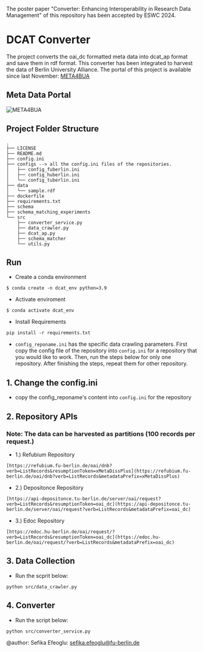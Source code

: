 The poster paper "Converter: Enhancing Interoperability in Research Data Management" of this repository has been accepted by ESWC 2024.

# DCAT Converter
The project converts the oai_dc formatted meta data into dcat_ap format and save them in rdf format.
This converter has been integrated to harvest the data of Berlin University Alliance.
The portal of this project is available since last November: [META4BUA](https://meta4bua.fokus.fraunhofer.de/datasets?locale=en)
## Meta Data Portal
![META4BUA](https://github.com/sefeoglu/dcat-converter/blob/master/doc/bua.png)


## Project Folder Structure
````
.
├── LICENSE
├── README.md
├── config.ini
├── configs --> all the config.ini files of the repositories.
│   ├── config_fuberlin.ini
│   ├── config_huberlin.ini
│   └── config_tuberlin.ini
├── data
│   └── sample.rdf
├── dockerfile
├── requirements.txt
├── schema
├── schema_matching_experiments
└── src
    ├── converter_service.py
    ├── data_crawler.py
    ├── dcat_ap.py
    ├── schema_matcher
    └── utils.py
````
## Run
* Create a conda environment

```
$ conda create -n dcat_env python=3.9
```

* Activate enviroment

```
$ conda activate dcat_env
```
* Install Requirements

```
pip install -r requirements.txt
```

*  ```config_reponame.ini``` has the specific data crawling parameters.
First copy the config file of the repository into ```config.ini``` for a repository that you would like to work.
Then, run the steps below for only one repository.
After finishing the steps, repeat them for other repository.

## 1. Change the config.ini
* copy the config_reponame's content into ```config.ini``` for the repository
## 2. Repository APIs
### Note: The data can be harvested as partitions (100 records per request.)
* 1.) Refubium Repository

```
[https://refubium.fu-berlin.de/oai/dnb?verb=ListRecords&resumptionToken=xMetaDissPlus](https://refubium.fu-berlin.de/oai/dnb?verb=ListRecords&metadataPrefix=xMetaDissPlus)
```

* 2.) Depositonce Repository

```
[https://api-depositonce.tu-berlin.de/server/oai/request?verb=ListRecords&resumptionToken=oai_dc](https://api-depositonce.tu-berlin.de/server/oai/request?verb=ListRecords&metadataPrefix=oai_dc)
```
* 3.) Edoc Repository

```
[https://edoc.hu-berlin.de/oai/request/?verb=ListRecords&resumptionToken=oai_dc](https://edoc.hu-berlin.de/oai/request/?verb=ListRecords&metadataPrefix=oai_dc)
```

## 3. Data Collection 

  
* Run the scprit below:
``` 
python src/data_crawler.py
```

## 4. Converter
* Run the script below:
```
python src/converter_service.py
```
@author: Sefika Efeoglu: sefika.efeoglu@fu-berlin.de

